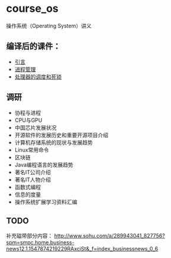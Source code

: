 # course_os
操作系统（Operating System）讲义

## 编译后的课件：

- [引言](./pdf/ch1.pdf)
- [进程管理](./pdf/ch2.pdf)
- [处理器的调度和死锁](./pdf/ch3.pdf)

## 调研
  - 协程与进程
  - CPU与GPU
  - 中国芯片发展状况
  - 开源软件的发展历史和重要开源项目介绍
  - 计算机存储系统的现状与发展趋势
  - Linux常用命令
  - 区块链
  - Java编程语言的发展趋势
  - 著名IT公司介绍
  - 著名IT人物介绍
  - 函数式编程
  - 信息的度量
  - 操作系统扩展学习资料汇编  

## TODO

补充磁带部分内容：
http://www.sohu.com/a/289943041_827756?spm=smpc.home.business-news12.1.1547874219229RAxciSt&_f=index_businessnews_0_6
